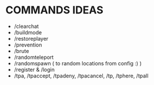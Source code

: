 # COMMANDS IDEAS
- /clearchat
- /buildmode
- /restoreplayer
- /prevention
- /brute
- /randomteleport
- /randomspawn ( to random locations from config :) )
- /register & /login
- /tpa, /tpaccept, /tpadeny, /tpacancel, /tp, /tphere, /tpall
